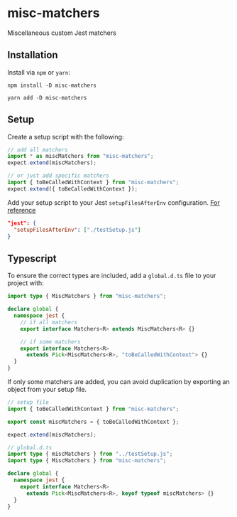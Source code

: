 # misc-matchers

Miscellaneous custom Jest matchers

## Installation

Install via `npm` or `yarn`:

```
npm install -D misc-matchers
```

```
yarn add -D misc-matchers
```

## Setup

Create a setup script with the following:

```js
// add all matchers
import * as miscMatchers from "misc-matchers";
expect.extend(miscMatchers);

// or just add specific matchers
import { toBeCalledWithContext } from "misc-matchers";
expect.extend({ toBeCalledWithContext });
```

Add your setup script to your Jest `setupFilesAfterEnv` configuration. [For reference](https://jestjs.io/docs/configuration#setupfilesafterenv-array)

```json
"jest": {
  "setupFilesAfterEnv": ["./testSetup.js"]
}
```

## Typescript

To ensure the correct types are included, add a `global.d.ts` file to your project with:

```ts
import type { MiscMatchers } from "misc-matchers";

declare global {
  namespace jest {
    // if all matchers
    export interface Matchers<R> extends MiscMatchers<R> {}

    // if some matchers
    export interface Matchers<R>
      extends Pick<MiscMatchers<R>, "toBeCalledWithContext"> {}
  }
}
```

If only some matchers are added, you can avoid duplication by exporting an object from your setup file.

```js
// setup file
import { toBeCalledWithContext } from "misc-matchers";

export const miscMatchers = { toBeCalledWithContext };

expect.extend(miscMatchers);
```

```ts
// global.d.ts
import type { miscMatchers } from "../testSetup.js";
import type { MiscMatchers } from "misc-matchers";

declare global {
  namespace jest {
    export interface Matchers<R>
      extends Pick<MiscMatchers<R>, keyof typeof miscMatchers> {}
  }
}
```
